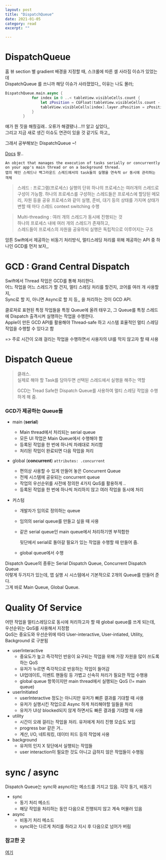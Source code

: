 ```yaml
---
layout: post
title: "DispatchQueue" 
date: 2021-01-05
category: read 
excerpt: ""

---
```


# DispatchQueue

홈 뷰 section 별 gradient 배경을 지정할 때, 스크롤에 따른 셀 사라짐 이슈가 있었는데  
DispatchQueue 를 쓰니까 해당 이슈가 사라졌었다,,  이유는 나도 몰러;  

```swift
DispatchQueue.main.async {
            for index in 0 ..< tableView.visibleCells.count {
                let zPosition = CGFloat(tableView.visibleCells.count - index)
                tableView.visibleCells[index].layer.zPosition = zPosition
            }
        }
```

얘가 뭔 짓을 해줬길래.. 오류가 해결됐나...!!! 알고 싶었다,,  
그리고 지금 새로 생긴 이슈도 연관이 있을 것 같기도 하고,,

그래서 공부해보는 DispatchQueue ~!

 [Docs](https://developer.apple.com/documentation/dispatch/dispatchqueue) 왈..

```
An object that manages the execution of tasks serially or concurrently on your app's main thread or on a background thread.
앱의 메인 스레드나 백그라운드 스레드에서의 task들의 실행을 연속적 or 동시에 관리하는 객체
```

> 스레드 : 프로그램(프로세스) 실행의 단위
> 하나의 프로세스는 여러개의 스레드로 구성이 가능함.
> 하나의 프로세스를 구성하는 스레드들은 프로세스에 할당된 메모리, 자원 등을 공유
> 프로세스와 같이 실행, 준비, 대기 등의 상태를 가지며 상태가 변할 때 마다 스레드 context switching 수행

> Multi-threading : 여러 개의 스레드가 동시에 진행되는 것  
> 하나의 프로세스 내에 여러 개의 스레드가 존재하고,  
> 스레드들이 프로세스의 자원을 공유하되 실행은 독립적으로 이루어지는 구조

암튼 Swift에서 제공하는 비동기 처리방식, 멀티스레딩 처리를 위해 제공하는 API 중 하나인 GCD를 먼저 보자,,

# GCD : Grand Central Dispatch

Swift에서 Thread 작업은 GCD를 통해 처리한다.  
어느 작업을 어느 스레드가 할 건지, 멀티 스레딩 처리를 할건지, 코어를 여러 개 사용할 지,  
Sync로 할 지, 아니면 Async로 할 지 등,, 을 처리하는 것이 GCD API.

클로져로 표현된 특정 작업들을 특정 Queue에 올려 태우고, 
그 Queue를 특정 스레드에 Dispatch 출격시켜 실행하는 작업을 수행한다.  
Apple이 만든 GCD API를 활용해야 Thread-safe 하고 시스템 효율적인 멀티 스레딩 작업을 수행할 수 있다고 함

=> 주로 시간이 오래 걸리는 작업을 수행하면서 사용자의 UI를 막지 않고자 할 때 사용

# Dispatch Queue

> 클래스.  
> 실제로 해야 할 Task를 담아두면 선택된 스레드에서 실행을 해주는 역할
>
> GCD는 Tread Safe한 Dispatch Queue를 사용하여 멀티 스레딩 작업을 수행하게 해 줌.

### GCD가 제공하는 Queue들

* main (**serial**)

  * Main thread에서 처리되는 serial queue
  * 모든 UI 작업은 Main Queue에서 수행해야 함
  * 등록된 작업을 한 번에 하나씩 차례대로 처리함
  * 처리된 작업이 완료되면 다음 작업을 처리

* global (**concurrent**) `attributes: .concurrent`

  * 편의상 사용할 수 있게 만들어 놓은 Concurrent Queue
  * 전체 시스템에 공유되는 concurrent queue
  * 작업의 우선순위를 사전에 정의한 4가지 QoS를 활용하게 ..
  * 등록된 작업을 한 번에 하나씩 처리하지 않고 여러 작업을 동시에 처리

* 커스텀

  * 개발자가 임의로 정의하는 queue

  * 임의의 serial queue를 만들고 싶을 때 사용

  * 같은 serial queue인 main queue에서 처리하기엔 부적합한

    뒷단에서 serial로 돌아갈 필요가 있는 작업을 수행할 때 만들어 줌.

  * global queue에서 수행



Dispatch Queue의 종류는 Serial Dispatch Queue, Concurrent Dispatch Queue   
이렇게 두가지가 있는데, 앱 실행 시 시스템에서 기본적으로 2개의 Queue를 만들어 준다.  
그게 바로 Main Queue, Global Queue.

# Quality Of Service

어떤 작업을 멀티스레딩으로 동시에 처리하고자 할 때 global queue를 쓰게 되는데,  
우선순위는 QoS를 사용해서 지정함  
QoS는 중요도와 우선순위에 따라 User-interactive, User-intiated, Utility, Background 로 구분됨

* userInteractive
  * 중요도가 높고 즉각적인 반응이 요구되는 작업을 위해 가장 자원을 많이 쓰도록 하는 QoS
  * 유저가 누르면 즉각적으로 반응하는 작업이 들어감
  * UI업데이트, 이벤트 핸들링 등 가볍고 신속히 처리가 필요한 작업 수행용
  * global queue 항목이지만 main thread에서 실행되는 QoS (!= main queue)
* userInitiated
  * userInteractive 정도는 아니지만 유저가 빠른 결과를 기대할 때 사용
  * 유저가 실행시킨 작업으로 Async 하게 처리해야할 일들을 처리
  * 유저가 UI상 blocked되지 않게 하면서도 빠른 결과를 기대할 때 사용
* utility
  * 시간이 오래 걸리는 작업을 처리. 유저에게 처리 진행 모습도 보임
  * progress bar 같은 거..
  * 계산, I/O, 네트워킹, 데이터 피드 등의 작업에 사용
* background
  * 유저의 인지 X 뒷단에서 실행되는 작업들
  * user interaction이 필요한 것도 아니고 급하지 않은 작업들이 수행됨

# sync / async

Dispatch Queue는 sync와 async라는 메소드를 가지고 있음. 각각 동기, 비동기  

* sync
  * 동기 처리 메소드
  * 해당 작업을 처리하는 동안 다음으로 진행되지 않고 계속 머물러 있음
* async
  * 비동기 처리 메소드
  * sync와는 다르게 처리를 하라고 지시 후 다음으로 넘어가 버림





### 참고한 곳

[여기](https://m.blog.naver.com/jdub7138/220949191761)

